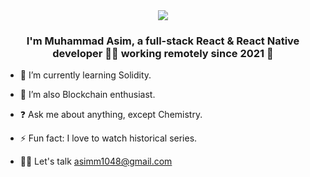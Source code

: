 <div align="center">
<img src="https://cdn.dribbble.com/users/1162077/screenshots/3848914/programmer.gif" align="center" style="width: 50%,height:50%" />
</div>  
  

### <div align="center">I'm Muhammad Asim, a full-stack React & React Native developer 👨‍💻 working remotely since 2021 🚀</div>  
  

- 🌱 I’m currently learning Solidity.  
  

- 🔭 I’m also Blockchain enthusiast.  
  

- ❓ Ask me about anything, except Chemistry.  
  

- ⚡ Fun fact: I love to watch historical series.  
  

- 🙋‍♂️ Let's talk asimm1048@gmail.com  
  

<br/>  
